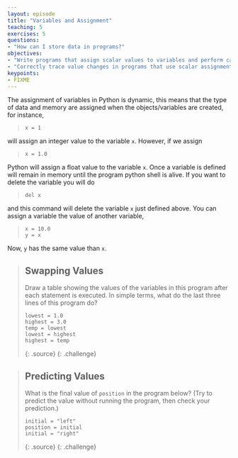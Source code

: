 ```yaml
---
layout: episode
title: "Variables and Assignment"
teaching: 5
exercises: 5
questions:
- "How can I store data in programs?"
objectives:
- "Write programs that assign scalar values to variables and perform calculations with those values."
- "Correctly trace value changes in programs that use scalar assignment."
keypoints:
- FIXME
---
```


The assignment of variables in Python is dynamic, this means that the type of data and memory are assigned when the objects/variables are created, for instance,

> ~~~
> x = 1
> ~~~

will assign an integer value to the variable `x`. However, if we assign

> ~~~
> x = 1.0
> ~~~

Python will assign a float value to the variable `x`. Once a variable is defined will remain in memory until the program python shell is alive. If you want to delete the variable you will do

> ~~~
> del x
> ~~~

and this command will delete the variable `x` just defined above. You can assign a variable the value of another variable,

> ~~~
> x = 10.0
> y = x
> ~~~

Now, `y` has the same value than `x`.

> ## Swapping Values
> 
> Draw a table showing the values of the variables in this program
> after each statement is executed.
> In simple terms, what do the last three lines of this program do?
> 
> ~~~
> lowest = 1.0
> highest = 3.0
> temp = lowest
> lowest = highest
> highest = temp
> ~~~
> {: .source}
{: .challenge}

> ## Predicting Values
> 
> What is the final value of `position` in the program below?
> (Try to predict the value without running the program,
> then check your prediction.)
> 
> ~~~
> initial = "left"
> position = initial
> initial = "right"
> ~~~
> {: .source}
{: .challenge}

